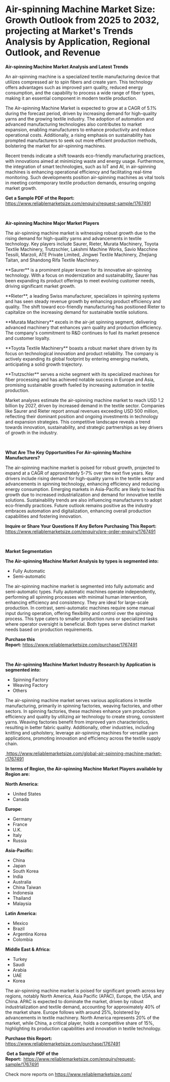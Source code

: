 <p><h1>Air-spinning Machine Market Size: Growth Outlook from 2025 to 2032, projecting at Market's Trends Analysis by Application, Regional Outlook, and Revenue</h1></p><p><strong>Air-spinning Machine Market Analysis and Latest Trends</strong></p>
<p><p>An air-spinning machine is a specialized textile manufacturing device that utilizes compressed air to spin fibers and create yarn. This technology offers advantages such as improved yarn quality, reduced energy consumption, and the capability to process a wide range of fiber types, making it an essential component in modern textile production.</p><p>The Air-spinning Machine Market is expected to grow at a CAGR of 5.1% during the forecast period, driven by increasing demand for high-quality yarns and the growing textile industry. The adoption of automation and advanced manufacturing technologies also contributes to market expansion, enabling manufacturers to enhance productivity and reduce operational costs. Additionally, a rising emphasis on sustainability has prompted manufacturers to seek out more efficient production methods, bolstering the market for air-spinning machines.</p><p>Recent trends indicate a shift towards eco-friendly manufacturing practices, with innovations aimed at minimizing waste and energy usage. Furthermore, the integration of smart technologies, such as IoT and AI, in air-spinning machines is enhancing operational efficiency and facilitating real-time monitoring. Such developments position air-spinning machines as vital tools in meeting contemporary textile production demands, ensuring ongoing market growth.</p></p>
<p><strong>Get a Sample PDF of the Report:&nbsp;</strong> <a href="https://www.reliablemarketsize.com/enquiry/request-sample/1767491?utm_campaign=3431&utm_medium=2&utm_source=Github&utm_content=ia&utm_term=11042025&utm_id=air-spinning-machine">https://www.reliablemarketsize.com/enquiry/request-sample/1767491</a></p>
<p>&nbsp;</p>
<p><strong>Air-spinning Machine Major Market Players</strong></p>
<p><p>The air-spinning machine market is witnessing robust growth due to the rising demand for high-quality yarns and advancements in textile technology. Key players include Saurer, Rieter, Murata Machinery, Toyota Textile Machinery, Trutzschler, Lakshmi Machine Works, Savio Macchine Tessili, Marzoli, ATE Private Limited, Jingwei Textile Machinery, Zhejiang Taitan, and Shandong Rifa Textile Machinery.</p><p>**Saurer** is a prominent player known for its innovative air-spinning technology. With a focus on modernization and sustainability, Saurer has been expanding its product offerings to meet evolving customer needs, driving significant market growth.</p><p>**Rieter**, a leading Swiss manufacturer, specializes in spinning systems and has seen steady revenue growth by enhancing product efficiency and quality. The shift toward eco-friendly manufacturing has positioned Rieter to capitalize on the increasing demand for sustainable textile solutions.</p><p>**Murata Machinery** excels in the air-jet spinning segment, delivering advanced machinery that enhances yarn quality and production efficiency. The company's commitment to R&D continues to fuel its market presence and customer loyalty.</p><p>**Toyota Textile Machinery** boasts a robust market share driven by its focus on technological innovation and product reliability. The company is actively expanding its global footprint by entering emerging markets, anticipating a solid growth trajectory.</p><p>**Trutzschler** serves a niche segment with its specialized machines for fiber processing and has achieved notable success in Europe and Asia, promising sustainable growth fueled by increasing automation in textile production.</p><p>Market analyses estimate the air-spinning machine market to reach USD 1.2 billion by 2027, driven by increased demand in the textile sector. Companies like Saurer and Rieter report annual revenues exceeding USD 500 million, reflecting their dominant position and ongoing investments in technology and expansion strategies. This competitive landscape reveals a trend towards innovation, sustainability, and strategic partnerships as key drivers of growth in the industry.</p></p>
<p>&nbsp;</p>
<p><strong>What Are The Key Opportunities For Air-spinning Machine Manufacturers?</strong></p>
<p><p>The air-spinning machine market is poised for robust growth, projected to expand at a CAGR of approximately 5-7% over the next five years. Key drivers include rising demand for high-quality yarns in the textile sector and advancements in spinning technology, enhancing efficiency and reducing energy consumption. Emerging markets in Asia-Pacific are likely to lead this growth due to increased industrialization and demand for innovative textile solutions. Sustainability trends are also influencing manufacturers to adopt eco-friendly practices. Future outlook remains positive as the industry embraces automation and digitalization, enhancing overall production capabilities and fostering innovation.</p></p>
<p><strong>Inquire or Share Your Questions If Any Before Purchasing This Report:</strong> <a href="https://www.reliablemarketsize.com/enquiry/pre-order-enquiry/1767491?utm_campaign=3431&utm_medium=2&utm_source=Github&utm_content=ia&utm_term=11042025&utm_id=air-spinning-machine">https://www.reliablemarketsize.com/enquiry/pre-order-enquiry/1767491</a></p>
<p>&nbsp;</p>
<p><strong>Market Segmentation</strong></p>
<p><strong>The Air-spinning Machine Market Analysis by types is segmented into:</strong></p>
<p><ul><li>Fully Automatic</li><li>Semi-automatic</li></ul></p>
<p><p>The air-spinning machine market is segmented into fully automatic and semi-automatic types. Fully automatic machines operate independently, performing all spinning processes with minimal human intervention, enhancing efficiency and consistency. They are ideal for large-scale production. In contrast, semi-automatic machines require some manual input during operation, offering flexibility and control over the spinning process. This type caters to smaller production runs or specialized tasks where operator oversight is beneficial. Both types serve distinct market needs based on production requirements.</p></p>
<p><strong>Purchase this Report:&nbsp;</strong><a href="https://www.reliablemarketsize.com/purchase/1767491?utm_campaign=3431&utm_medium=2&utm_source=Github&utm_content=ia&utm_term=11042025&utm_id=air-spinning-machine">https://www.reliablemarketsize.com/purchase/1767491</a></p>
<p>&nbsp;</p>
<p><strong>The Air-spinning Machine Market Industry Research by Application is segmented into:</strong></p>
<p><ul><li>Spinning Factory</li><li>Weaving Factory</li><li>Others</li></ul></p>
<p><p>The air-spinning machine market serves various applications in textile manufacturing, primarily in spinning factories, weaving factories, and other sectors. In spinning factories, these machines enhance yarn production efficiency and quality by utilizing air technology to create strong, consistent yarns. Weaving factories benefit from improved yarn characteristics, resulting in better fabric quality. Additionally, other industries, including knitting and upholstery, leverage air-spinning machines for versatile yarn applications, promoting innovation and efficiency across the textile supply chain.</p></p>
<p><a href="https://www.reliablemarketsize.com/global-air-spinning-machine-market-r1767491?utm_campaign=3431&utm_medium=2&utm_source=Github&utm_content=ia&utm_term=11042025&utm_id=air-spinning-machine">&nbsp;https://www.reliablemarketsize.com/global-air-spinning-machine-market-r1767491</a></p>
<p><strong>In terms of Region, the Air-spinning Machine Market Players available by Region are:</strong></p>
<p>
    <p> <strong> North America: </strong>
        <ul>
            <li>United States</li>
            <li>Canada</li>
        </ul>
        </p> 
    <p> <strong> Europe: </strong>
        <ul>
            <li>Germany</li>
            <li>France</li>
            <li>U.K.</li>
            <li>Italy</li>
            <li>Russia</li>
        </ul>
        </p> 
    <p> <strong> Asia-Pacific: </strong>
        <ul>
            <li>China</li>
            <li>Japan</li>
            <li>South Korea</li>
            <li>India</li>
            <li>Australia</li>
            <li>China Taiwan</li>
            <li>Indonesia</li>
            <li>Thailand</li>
            <li>Malaysia</li>
        </ul>
        </p> 
    <p> <strong> Latin America: </strong>
        <ul>
            <li>Mexico</li>
            <li>Brazil</li>
            <li>Argentina Korea</li>
            <li>Colombia</li>
        </ul>
        </p> 
    <p> <strong> Middle East & Africa: </strong>
        <ul>
            <li>Turkey</li>
            <li>Saudi</li>
            <li>Arabia</li>
            <li>UAE</li>
            <li>Korea</li>
        </ul>
    </p>
    </p>
<p><p>The air-spinning machine market is poised for significant growth across key regions, notably North America, Asia Pacific (APAC), Europe, the USA, and China. APAC is expected to dominate the market, driven by robust industrialization and textile demand, accounting for approximately 40% of the market share. Europe follows with around 25%, bolstered by advancements in textile machinery. North America represents 20% of the market, while China, a critical player, holds a competitive share of 15%, highlighting its production capabilities and innovation in textile technology.</p></p>
<p><strong>Purchase this Report: </strong><a href="https://www.reliablemarketsize.com/purchase/1767491?utm_campaign=3431&utm_medium=2&utm_source=Github&utm_content=ia&utm_term=11042025&utm_id=air-spinning-machine">https://www.reliablemarketsize.com/purchase/1767491</a></p>
<p>&nbsp;<strong>Get a Sample PDF of the Report:&nbsp;&nbsp;</strong><a href="https://www.reliablemarketsize.com/enquiry/request-sample/1767491?utm_campaign=3431&utm_medium=2&utm_source=Github&utm_content=ia&utm_term=11042025&utm_id=air-spinning-machine">https://www.reliablemarketsize.com/enquiry/request-sample/1767491</a></p>
<p><strong></strong></p>
<p>Check more reports on <a href="https://www.reliablemarketsize.com/?utm_campaign=3431&utm_medium=2&utm_source=Github&utm_content=ia&utm_term=11042025&utm_id=air-spinning-machine">https://www.reliablemarketsize.com/</a></p>
